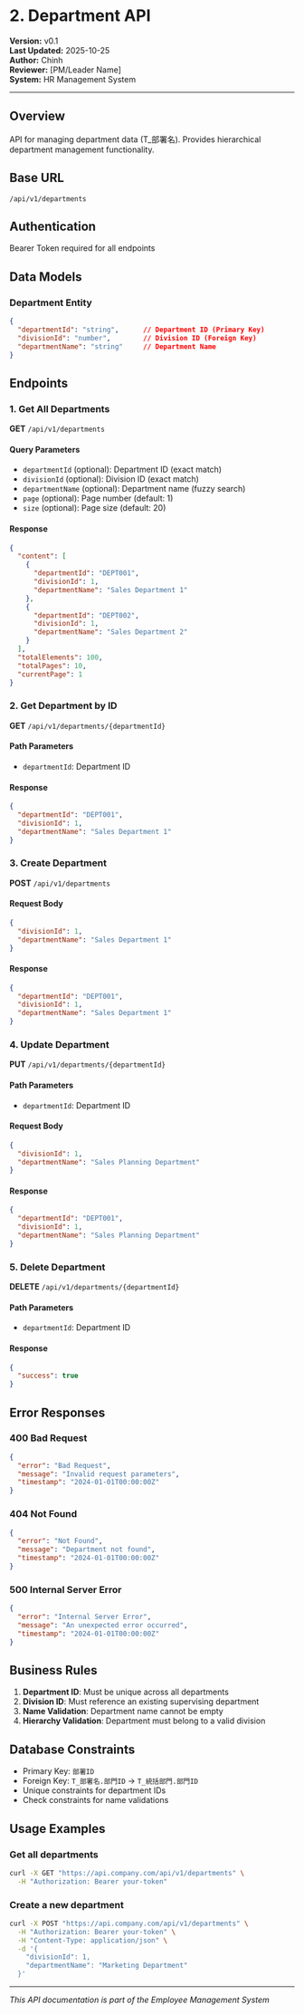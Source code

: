 # 2. Department API
**Version:** v0.1  
**Last Updated:** 2025-10-25  
**Author:** Chinh  
**Reviewer:** [PM/Leader Name]  
**System:** HR Management System  

---

## Overview
API for managing department data (T_部署名). Provides hierarchical department management functionality.

## Base URL
`/api/v1/departments`

## Authentication
Bearer Token required for all endpoints

## Data Models

### Department Entity
```json
{
  "departmentId": "string",      // Department ID (Primary Key)
  "divisionId": "number",        // Division ID (Foreign Key)
  "departmentName": "string"     // Department Name
}
```

## Endpoints

### 1. Get All Departments
**GET** `/api/v1/departments`

#### Query Parameters
- `departmentId` (optional): Department ID (exact match)
- `divisionId` (optional): Division ID (exact match)
- `departmentName` (optional): Department name (fuzzy search)
- `page` (optional): Page number (default: 1)
- `size` (optional): Page size (default: 20)

#### Response
```json
{
  "content": [
    {
      "departmentId": "DEPT001",
      "divisionId": 1,
      "departmentName": "Sales Department 1"
    },
    {
      "departmentId": "DEPT002",
      "divisionId": 1,
      "departmentName": "Sales Department 2"
    }
  ],
  "totalElements": 100,
  "totalPages": 10,
  "currentPage": 1
}
```

### 2. Get Department by ID
**GET** `/api/v1/departments/{departmentId}`

#### Path Parameters
- `departmentId`: Department ID

#### Response
```json
{
  "departmentId": "DEPT001",
  "divisionId": 1,
  "departmentName": "Sales Department 1"
}
```

### 3. Create Department
**POST** `/api/v1/departments`

#### Request Body
```json
{
  "divisionId": 1,
  "departmentName": "Sales Department 1"
}
```

#### Response
```json
{
  "departmentId": "DEPT001",
  "divisionId": 1,
  "departmentName": "Sales Department 1"
}
```

### 4. Update Department
**PUT** `/api/v1/departments/{departmentId}`

#### Path Parameters
- `departmentId`: Department ID

#### Request Body
```json
{
  "divisionId": 1,
  "departmentName": "Sales Planning Department"
}
```

#### Response
```json
{
  "departmentId": "DEPT001",
  "divisionId": 1,
  "departmentName": "Sales Planning Department"
}
```

### 5. Delete Department
**DELETE** `/api/v1/departments/{departmentId}`

#### Path Parameters
- `departmentId`: Department ID

#### Response
```json
{
  "success": true
}
```

## Error Responses

### 400 Bad Request
```json
{
  "error": "Bad Request",
  "message": "Invalid request parameters",
  "timestamp": "2024-01-01T00:00:00Z"
}
```

### 404 Not Found
```json
{
  "error": "Not Found",
  "message": "Department not found",
  "timestamp": "2024-01-01T00:00:00Z"
}
```

### 500 Internal Server Error
```json
{
  "error": "Internal Server Error",
  "message": "An unexpected error occurred",
  "timestamp": "2024-01-01T00:00:00Z"
}
```

## Business Rules

1. **Department ID**: Must be unique across all departments
2. **Division ID**: Must reference an existing supervising department
3. **Name Validation**: Department name cannot be empty
4. **Hierarchy Validation**: Department must belong to a valid division

## Database Constraints

- Primary Key: `部署ID`
- Foreign Key: `T_部署名.部門ID` → `T_統括部門.部門ID`
- Unique constraints for department IDs
- Check constraints for name validations

## Usage Examples

### Get all departments
```bash
curl -X GET "https://api.company.com/api/v1/departments" \
  -H "Authorization: Bearer your-token"
```

### Create a new department
```bash
curl -X POST "https://api.company.com/api/v1/departments" \
  -H "Authorization: Bearer your-token" \
  -H "Content-Type: application/json" \
  -d '{
    "divisionId": 1,
    "departmentName": "Marketing Department"
  }'
```

---

*This API documentation is part of the Employee Management System*